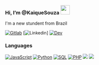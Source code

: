 ### Hi, I’m @KaiqueSouza <img width="30" src="https://camo.githubusercontent.com/e8e7b06ecf583bc040eb60e44eb5b8e0ecc5421320a92929ce21522dbc34c891/68747470733a2f2f6d656469612e67697068792e636f6d2f6d656469612f6876524a434c467a6361737252346961377a2f67697068792e676966">

 I'm a new stundent from Brazil
 
 [![Gitlab](https://img.shields.io/badge/GitLab-330F63?style=for-the-badge&logo=gitlab&logoColor=white)](https://gitlab.com/KaiqueSouza)
 [![Linkedin](https://img.shields.io/badge/LinkedIn-0077B5?style=for-the-badge&logo=linkedin&logoColor=white)]
 [![Dev](https://img.shields.io/badge/dev.to-0A0A0A?style=for-the-badge&logo=devdotto&logoColor=white)](https://dev.to/kaiquesouza)

### Languages

[![JavaScript](https://img.shields.io/badge/-JavaScript-000?&logo=JavaScript)](https://github.com/KaiqueSouza?tab=overview&from=2023-08-01&to=2023-08-08)
[![Python](https://img.shields.io/badge/-Python-000?&logo=Python)](https://github.com/KaiqueSouza?tab=overview&from=2023-08-01&to=2023-08-08)
[![SQL](https://img.shields.io/badge/-SQL-000?&logo=MySQL)](https://github.com/KaiqueSouza?tab=overview&from=2023-08-01&to=2023-08-08)
[![PHP](https://img.shields.io/badge/-PHP-000?&logo=PHP&logoColor=007396)](https://github.com/KaiqueSouza?tab=overview&from=2023-08-01&to=2023-08-08)
[![](https://img.shields.io/badge/-HTML-000?&logo=html5)](https://github.com/KaiqueSouza?tab=overview&from=2023-08-01&to=2023-08-08)
[![](https://img.shields.io/badge/-CSS-000?&logo=css3&logoColor=1572B6)](https://github.com/KaiqueSouza?tab=overview&from=2023-08-01&to=2023-08-08)

